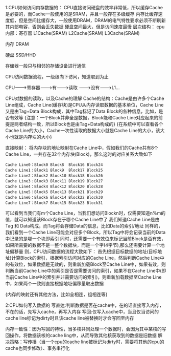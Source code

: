 1:CPU如何访问内存数据的：
    CPU直接访问硬盘的效率非常低，所以缓存Cache是必要的，而Cache一般使用的是SRAM，并且一般存在多级缓存
    内存比缓存速度低，但是空间比缓存大，一般使用DRAM，DRAM的电气特性要求必须不断刷新其内部电容，否则会丢失数据
    硬盘空间最大，但是访问速度最慢
层次结构：
cpu内部：寄存器
        L1Cache(SRAM)
        L2Cache(SRAM)
        L3Cache(SRAM)

内存    DRAM

硬盘    SSD/HHD

存储器一般只与相邻的存储设备进行通信


CPU访问数据流程，一级级向下访问，知道取到为止

CPU--->寄存器--->有--->读取
            --->没有--->L1...

CPU对数据的读取，以及Cache的理解
Cache的结构：Cache是由许多个Cache Line组成，Cache Line(缓存块)是CPU从内存读取数据的基本单位，Cache Line又是由Tag+Data Block构成，其中Tag标记了Data Block的各种信息，比如，是否有效等
{注意：一个Block并非全是数据，Block能和Cache Line对应起来的前提是两者结构一致，所以Block也是由Tag+Data构成的}
{在系统中可以查看各个Cache Line的大小，Cache一次性读取的数据大小就是Cache Line的大小，该大小也就是内存块的大小}



直接映射：
    将内存块的地址映射在Cache Line中，假如我们的Cache共有8个Cache Line，一共存在32个内存块(Block)，那么这时的对应关系大致如下
    
    Cache Line0：Block0 Block8  Block16 Block24
    Cache Line1：Block1 Block9  Block17 Block25
    Cache Line2：Block2 Block10 Block18 Block26
    Cache Line3：Block3 Block11 Block19 Block27
    Cache Line4：Block4 Block12 Block20 Block28
    Cache Line5：Block5 Block13 Block21 Block29
    Cache Line6：Block6 Block14 Block22 Block30
    Cache Line7：Block7 Block15 Block23 Block31

可以看到当我们有m个Cache Line，当我们想访问Blockn时，仅需要知道n%m的值，就可以知道该Block存在于哪个Cache Line中了
我们知道Cache Line是由Tag 和 Data构成，而Tag将会存储Data的信息，比如Data的索引/地址
同样的，我们看到一个Cache Line可能会对应多个Block，所以Tag中将会记录当前的Data中记录的是哪一个块即索引
同时，还需要一个有效位来标记当前Block是否有效，如果所需要的数据不是一整个数据块，而是一个字(4字节),那么还需要计算一个地址偏移量
则，CPU访问数据的流程大致如下：
    首先根据目标数据的地址(目标地址)计算Block的索引，根据索引访问对应的Cache Line，然后判断Cache Line中的有效位，如果数据是无效的，则重新加载Block至Cache Line中，如果有效，则判断当前Cache Line中的索引是否是需要访问的索引，如果不在Cache Line中(即当前Cache Line中的索引并非需要访问的索引)，则重新加载数据至Cache Line中，如果两个一致则直接根据地址偏移量取出数据

{内存的映射还有其他方法，比如全相连，组相连等}




2:CPU如何写入数据的
写直达:判断数据是否在cache中，在的话直接写入内存，不在的话，先写入cache，再写入内存
写回:仅写入cache中，当且仅当访问的cache line标记为dirty时且该cache line被替换时才会写回至内存

内存一致性：因为写回的特性，当多核共同处理一个数据时，会因为其中某核的写回操作，将数据该核的cache ling中，从而导致其他核获取到的数据是旧数据
    解决策略：写传播（当一个cpu的cache line被标记为dirty时，需要将其他的cpu的cache也同步修改）、事务串行化